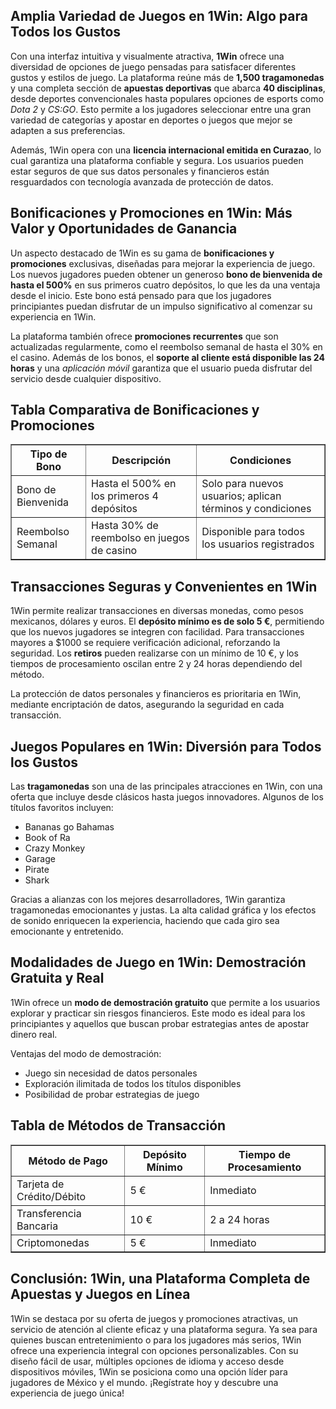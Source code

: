 <h2>Amplia Variedad de Juegos en 1Win: Algo para Todos los Gustos</h2>
<p>Con una interfaz intuitiva y visualmente atractiva, <strong>1Win</strong> ofrece una diversidad de opciones de juego pensadas para satisfacer diferentes gustos y estilos de juego. La plataforma reúne más de <strong>1,500 tragamonedas</strong> y una completa sección de <strong>apuestas deportivas</strong> que abarca <strong>40 disciplinas</strong>, desde deportes convencionales hasta populares opciones de esports como <em>Dota 2</em> y <em>CS:GO</em>. Esto permite a los jugadores seleccionar entre una gran variedad de categorías y apostar en deportes o juegos que mejor se adapten a sus preferencias.</p>
<p>Además, 1Win opera con una <strong>licencia internacional emitida en Curazao</strong>, lo cual garantiza una plataforma confiable y segura. Los usuarios pueden estar seguros de que sus datos personales y financieros están resguardados con tecnología avanzada de protección de datos.</p>

<h2>Bonificaciones y Promociones en 1Win: Más Valor y Oportunidades de Ganancia</h2>
<p>Un aspecto destacado de 1Win es su gama de <strong>bonificaciones y promociones</strong> exclusivas, diseñadas para mejorar la experiencia de juego. Los nuevos jugadores pueden obtener un generoso <strong>bono de bienvenida de hasta el 500%</strong> en sus primeros cuatro depósitos, lo que les da una ventaja desde el inicio. Este bono está pensado para que los jugadores principiantes puedan disfrutar de un impulso significativo al comenzar su experiencia en 1Win.</p>
<p>La plataforma también ofrece <strong>promociones recurrentes</strong> que son actualizadas regularmente, como el reembolso semanal de hasta el 30% en el casino. Además de los bonos, el <strong>soporte al cliente está disponible las 24 horas</strong> y una <em>aplicación móvil</em> garantiza que el usuario pueda disfrutar del servicio desde cualquier dispositivo.</p>

<h2>Tabla Comparativa de Bonificaciones y Promociones</h2>
<table border="1">
    <tr>
        <th>Tipo de Bono</th>
        <th>Descripción</th>
        <th>Condiciones</th>
    </tr>
    <tr>
        <td>Bono de Bienvenida</td>
        <td>Hasta el 500% en los primeros 4 depósitos</td>
        <td>Solo para nuevos usuarios; aplican términos y condiciones</td>
    </tr>
    <tr>
        <td>Reembolso Semanal</td>
        <td>Hasta 30% de reembolso en juegos de casino</td>
        <td>Disponible para todos los usuarios registrados</td>
    </tr>
</table>

<h2>Transacciones Seguras y Convenientes en 1Win</h2>
<p>1Win permite realizar transacciones en diversas monedas, como pesos mexicanos, dólares y euros. El <strong>depósito mínimo es de solo 5 €</strong>, permitiendo que los nuevos jugadores se integren con facilidad. Para transacciones mayores a $1000 se requiere verificación adicional, reforzando la seguridad. Los <strong>retiros</strong> pueden realizarse con un mínimo de 10 €, y los tiempos de procesamiento oscilan entre 2 y 24 horas dependiendo del método.</p>
<p>La protección de datos personales y financieros es prioritaria en 1Win, mediante encriptación de datos, asegurando la seguridad en cada transacción.</p>

<h2>Juegos Populares en 1Win: Diversión para Todos los Gustos</h2>
<p>Las <strong>tragamonedas</strong> son una de las principales atracciones en 1Win, con una oferta que incluye desde clásicos hasta juegos innovadores. Algunos de los títulos favoritos incluyen:</p>
<ul>
    <li>Bananas go Bahamas</li>
    <li>Book of Ra</li>
    <li>Crazy Monkey</li>
    <li>Garage</li>
    <li>Pirate</li>
    <li>Shark</li>
</ul>
<p>Gracias a alianzas con los mejores desarrolladores, 1Win garantiza tragamonedas emocionantes y justas. La alta calidad gráfica y los efectos de sonido enriquecen la experiencia, haciendo que cada giro sea emocionante y entretenido.</p>

<h2>Modalidades de Juego en 1Win: Demostración Gratuita y Real</h2>
<p>1Win ofrece un <strong>modo de demostración gratuito</strong> que permite a los usuarios explorar y practicar sin riesgos financieros. Este modo es ideal para los principiantes y aquellos que buscan probar estrategias antes de apostar dinero real.</p>
<p>Ventajas del modo de demostración:</p>
<ul>
    <li>Juego sin necesidad de datos personales</li>
    <li>Exploración ilimitada de todos los títulos disponibles</li>
    <li>Posibilidad de probar estrategias de juego</li>
</ul>

<h2>Tabla de Métodos de Transacción</h2>
<table border="1">
    <tr>
        <th>Método de Pago</th>
        <th>Depósito Mínimo</th>
        <th>Tiempo de Procesamiento</th>
    </tr>
    <tr>
        <td>Tarjeta de Crédito/Débito</td>
        <td>5 €</td>
        <td>Inmediato</td>
    </tr>
    <tr>
        <td>Transferencia Bancaria</td>
        <td>10 €</td>
        <td>2 a 24 horas</td>
    </tr>
    <tr>
        <td>Criptomonedas</td>
        <td>5 €</td>
        <td>Inmediato</td>
    </tr>
</table>

<h2>Conclusión: 1Win, una Plataforma Completa de Apuestas y Juegos en Línea</h2>
<p>1Win se destaca por su oferta de juegos y promociones atractivas, un servicio de atención al cliente eficaz y una plataforma segura. Ya sea para quienes buscan entretenimiento o para los jugadores más serios, 1Win ofrece una experiencia integral con opciones personalizables. Con su diseño fácil de usar, múltiples opciones de idioma y acceso desde dispositivos móviles, 1Win se posiciona como una opción líder para jugadores de México y el mundo. ¡Regístrate hoy y descubre una experiencia de juego única!</p>
